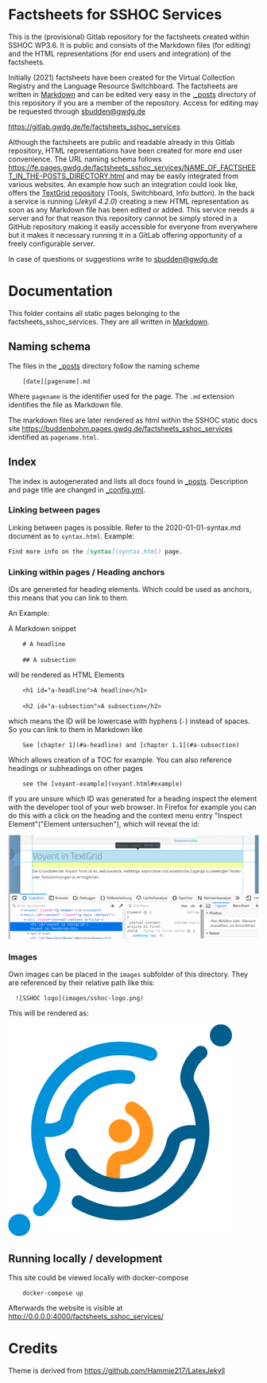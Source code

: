 # Factsheets for SSHOC Services

This is the (provisional) Gitlab repository for the factsheets created within SSHOC WP3.6. It is public and consists of the Markdown files (for editing) and the HTML representations (for end users and integration) of the factsheets.

Initially (2021) factsheets have been created for the Virtual Collection Registry and the Language Resource Switchboard. The factsheets are written in [Markdown](https://github.com/adam-p/markdown-here/wiki/Markdown-Cheatsheet) and can be edited very easy in the [._posts](https://gitlab.gwdg.de/fe/factsheets_sshoc_services/-/tree/master/_posts) directory of this repository if you are a member of the repository. Access for editing may be requested through sbudden@gwdg.de 

https://gitlab.gwdg.de/fe/factsheets_sshoc_services

Although the factsheets are public and readable already in this Gitlab repository, HTML representations have been created for more end user convenience. The URL naming schema follows https://fe.pages.gwdg.de/factsheets_sshoc_services/NAME_OF_FACTSHEET_IN_THE-POSTS_DIRECTORY.html and may be easily integrated from various websites. An example how such an integration could look like, offers the [TextGrid repository](https://textgridrep.org/browse/tbz8.0?lang=en) (Tools, Switchboard, Info button). In the back a service is running (<i>Jekyll 4.2.0</i>) creating a new HTML representation as soon as any Markdown file has been edited or added. This service needs a server and for that reason this repository cannot be simply stored in a GitHub repository making it easily accessible for everyone from everywhere but it makes it necessary running it in a GitLab offering opportunity of a freely configurable server.

In case of questions or suggestions write to sbudden@gwdg.de

# Documentation

This folder contains all static pages belonging to the factsheets_sshoc_services. They are all written in [Markdown](https://daringfireball.net/projects/markdown/).

## Naming schema

The files in the [_posts](_posts) directory follow the naming scheme

        [date][pagename].md

Where `pagename` is the identifier used for the page. The `.md` extension identifies the file as Markdown file.

The markdown files are later rendered as html within the SSHOC static docs site <https://buddenbohm.pages.gwdg.de/factsheets_sshoc_services> identified as `pagename.html`.

## Index

The index is autogenerated and lists all docs found in [_posts](_posts). Description and page title are changed in [_config.yml](_config.yaml).

### Linking between pages

Linking between pages is possible. Refer to the 2020-01-01-syntax.md document as to `syntax.html`. Example: 

```markdown
Find more info on the [syntax](syntax.html) page.
```

### Linking within pages / Heading anchors


IDs are genereted for heading elements. Which could be used as anchors, this means that you can link to them.

An Example:

A Markdown snippet

        # A headline

        ## A subsection

will be rendered as HTML Elements

        <h1 id="a-headline">A headline</h1>
 
        <h2 id="a-subsection">A subsection</h2>

which means the ID will be lowercase with hyphens (`-`) instead of spaces. So you can link to them in Markdown like

        See [chapter 1](#a-headline) and [chapter 1.1](#a-subsection)

Which allows creation of a TOC for example. You can also reference headings or subheadings on other pages

        see the [voyant-example](voyant.html#example)

If you are unsure which ID was generated for a heading inspect the element with the developer tool of your web browser. In Firefox for example you can do this with a click on the heading and the context menu entry "Inspect Element"("Element untersuchen"), which will reveal the id:

![inspecting the anchor id](images/inspect-anchor.png)


### Images

Own images can be placed in the `images` subfolder of this directory. They are referenced by their relative path like this:

```
  ![SSHOC logo](images/sshoc-logo.png)
```

This will be rendered as:

![SSHOC logo](images/sshoc-logo.png)

## Running locally / development

This site could be viewed locally with docker-compose

        docker-compose up

Afterwards the website is visible at http://0.0.0.0:4000/factsheets_sshoc_services/

# Credits

Theme is derived from https://github.com/Hammie217/LatexJekyll